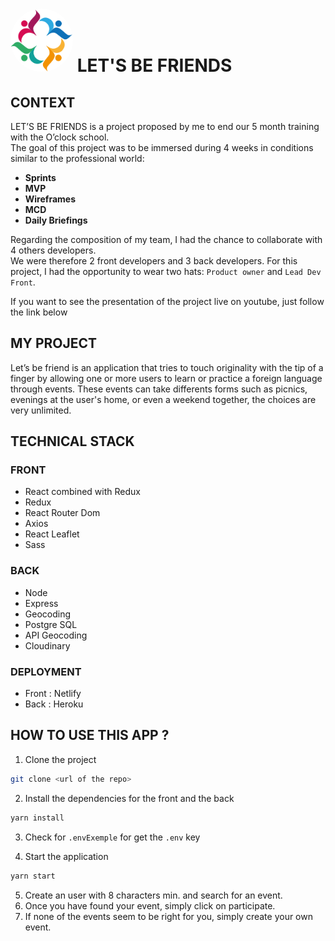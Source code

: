 # <img src="./lbf/src/assets/Logo/LOGO_LBF.png" style = "width:100px; border-radius: 50%" > LET'S BE FRIENDS

## CONTEXT

LET’S BE FRIENDS is a project proposed by me to end our 5 month training with the O’clock school. <br>
The goal of this project was to be immersed during 4 weeks in conditions similar to the professional world:

- **Sprints**
- **MVP**
- **Wireframes**
- **MCD**
- **Daily Briefings**

Regarding the composition of my team, I had the chance to collaborate with 4 others developers.<br>
We were therefore 2 front developers and 3 back developers.
For this project, I had the opportunity to wear two hats: `Product owner` and `Lead Dev Front`.

If you want to see the presentation of the project live on youtube, just follow the link below

## MY PROJECT

Let’s be friend is an application that tries to touch originality with the tip of a finger by allowing one or more users to learn or practice a foreign language through events.
These events can take differents forms such as picnics, evenings at the user's home, or even a weekend together, the choices are very unlimited.

## TECHNICAL STACK

### FRONT

- React combined with Redux
- Redux
- React Router Dom
- Axios
- React Leaflet
- Sass

### BACK

- Node
- Express
- Geocoding
- Postgre SQL
- API Geocoding
- Cloudinary

### DEPLOYMENT

- Front : Netlify
- Back : Heroku

## HOW TO USE THIS APP ?

1. Clone the project

```bash
git clone <url of the repo>
```

2. Install the dependencies for the front and the back

```bash
yarn install
```

3. Check for `.envExemple` for get the `.env` key

4. Start the application

```bash
yarn start
```

5. Create an user with 8 characters min. and search for an event.
6. Once you have found your event, simply click on participate.
7. If none of the events seem to be right for you, simply create your own event.

